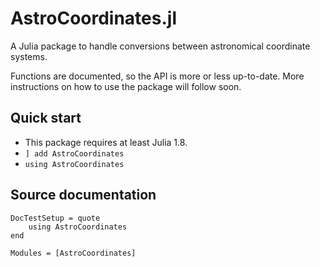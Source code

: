 # AstroCoordinates.jl


A Julia package to handle conversions between astronomical coordinate systems.

Functions are documented, so the API is more or less up-to-date.
More instructions on how to use the package will follow soon.


## Quick start

- This package requires at least Julia 1.8. 
- `] add AstroCoordinates`
- `using AstroCoordinates`


## Source documentation

```@meta
DocTestSetup = quote
    using AstroCoordinates
end
```

```@autodocs
Modules = [AstroCoordinates]
```


